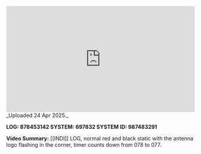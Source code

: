 
<iframe 
  src="https://drive.google.com/file/d/1LMFH0M7g71Z4QSFj8n3h4gjYV-XDwH1U/preview"  
  style="width:100%; aspect-ratio:16/9; border:0;"
  allowfullscreen>
</iframe>
_Uploaded 24 Apr 2025._

**LOG: 878453142
SYSTEM: 697832
SYSTEM ID: 987483291**

**Video Summary:** [[INDI]] LOG, normal red and black static with the antenna logo flashing in the corner, timer counts down from 078 to 077.